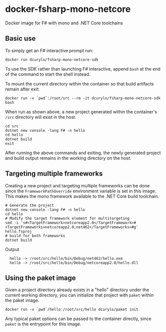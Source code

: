 # docker-fsharp-mono-netcore
Docker image for F# with mono and .NET Core toolchains

## Basic use

To simply get an F# interactive prompt run:
```
docker run dcurylo/fsharp-mono-netcore-sdk
```

To use the SDK rather than launching F# interactive, append `bash` at the end of the command to start the shell instead.

To mount the current directory within the container so that build artifacts remain after exit:
```
docker run -v `pwd`:/root/src --rm -it dcurylo/fsharp-mono-netcore-sdk bash
```

When run as shown above, a new project generated within the container's `/src` directory will exist in the host.
```
cd src
dotnet new console -lang F# -n hello
cd hello
dotnet build
exit
```
After running the above commands and exiting, the newly generated project and build output remains in the working directory on the host.

## Targeting multiple frameworks

Creating a new project and targeting multiple frameworks can be done since the `FrameworkPathOverride` environment variable is set in this image.  This makes the mono framework available to the .NET Core build toolchain.

```
# Generate the project
dotnet new console -lang F# -n hello
cd hello
# Modify the target framework element for multitargeting
sed -i 's#<TargetFramework>netcoreapp2.0</TargetFramework>#<TargetFrameworks>netcoreapp2.0;net462</TargetFrameworks>#g' hello.fsproj
# build for both frameworks
dotnet build
```

Output
```
  hello -> /root/src/hello/bin/Debug/net462/hello.exe
  hello -> /root/src/hello/bin/Debug/netcoreapp2.0/hello.dll
```

## Using the paket image

Given a project directory already exists in a "hello" directory under the current working directory, you can initialize that project with `paket` within the paket image. 
```
docker run -v `pwd`/hello:/root/src/hello dcurylo/paket init
```

Any typical paket options can be passed to the container directly, since `paket` is the entrypoint for this image.